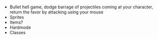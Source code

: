 - Bullet hell game, dodge barrage of projectiles coming at your character, return the favor by attacking using your mouse
- Sprites
- Items?
- Hardmode
- Classes